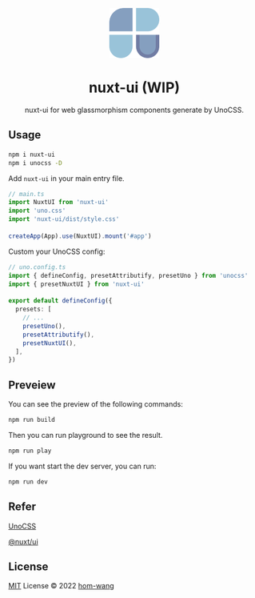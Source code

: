<p align="center">
<img src="./public/logo.svg" style="width:100px;" />
<h1 align="center">nuxt-ui (WIP)</h1>
<p align="center">nuxt-ui for web glassmorphism components generate by UnoCSS.</p>
</p>

## Usage

```bash
npm i nuxt-ui
npm i unocss -D
```
Add `nuxt-ui` in your main entry file.

```ts
// main.ts
import NuxtUI from 'nuxt-ui'
import 'uno.css'
import 'nuxt-ui/dist/style.css'

createApp(App).use(NuxtUI).mount('#app')
```
Custom your UnoCSS config:
```ts
// uno.config.ts
import { defineConfig, presetAttributify, presetUno } from 'unocss'
import { presetNuxtUI } from 'nuxt-ui'

export default defineConfig({
  presets: [
    // ...
    presetUno(),
    presetAttributify(),
    presetNuxtUI(),
  ],
})
```

## Preveiew
You can see the preview of the following commands:

```bash
npm run build
```

Then you can run playground to see the result.

```bash
npm run play
```

If you want start the dev server, you can run:

```bash
npm run dev
```


## Refer

[UnoCSS](https://github.com/unocss/unocss)

[@nuxt/ui](https://github.com/nuxt/ui)

## License

[MIT](./LICENSE) License © 2022 [hom-wang](https://github.com/516310460)
